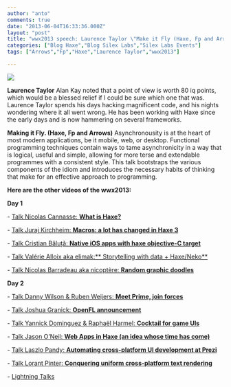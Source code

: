 ```yaml
---
author: "anto"
comments: true
date: "2013-06-04T16:33:36.000Z"
layout: "post"
title: "wwx2013 speech: Laurence Taylor \"Make it Fly (Haxe, Fp and Arrows)\""
categories: ["Blog Haxe","Blog Silex Labs","Silex Labs Events"]
tags: ["Arrows","Fp","Haxe","Laurence Taylor","wwx2013"]

---
```

[![](https://www.silexlabs.org/wp-content/uploads/2013/06/bandeau-blog-laurence.jpg)](https://www.silexlabs.org/143188/the-blog/blog-silex-labs/wwx2013-speech-laurence-taylor-make-it-fly-haxe-fp-and-arrows/attachment/bandeau-blog-laurence/)

**Laurence Taylor**
Alan Kay noted that a point of view is worth 80 iq points, which would be a blessed relief if I could be sure which one that was. Laurence Taylor spends his days hacking magnificent code, and his nights wondering where it all went wrong. He has been working with Haxe since the early days and is now hammering on several frameworks.

**Making it Fly. (Haxe, Fp and Arrows)**
Asynchronousity is at the heart of most modern applications, be it mobile, web, or desktop. Functional programming techniques contain ways to tame asynchronicity in a way that is logical, useful and simple, allowing for more terse and extendable programmes with a consistent style. This talk bootstraps the various components of the idiom and introduces the necessary habits of thinking that make for an effective approach to programming.


**Here are the other videos of the wwx2013:**


**Day 1**






- [Talk Nicolas Cannasse: **What is Haxe?**](https://www.silexlabs.org/140469/the-blog/wwx2013-speech-nicolas-cannasse-what-is-haxe/)

- [Talk Juraj Kirchheim: **Macros: a lot has changed in Haxe 3**](https://www.silexlabs.org/?p=142242)

- [Talk Cristian Băluță: **Native iOS apps with haxe objective-C target**](https://www.silexlabs.org/?p=142686)

- [Talk Valérie Alloix aka elimak:** Storytelling with data + Haxe/Neko**](https://www.silexlabs.org/?p=142722)

- [Talk Nicolas Barradeau aka nicoptère: **Random graphic doodles**](https://www.silexlabs.org/?p=142737)

**Day 2**

- [Talk Danny Wilson & Ruben Weijers: **Meet Prime, join forces**](https://www.silexlabs.org/?p=142746)

- [Talk Joshua Granick: **OpenFL announcement**](https://www.silexlabs.org/?p=142542)

- [Talk Yannick Dominguez & Raphaël Harmel: **Cocktail for game UIs**](https://www.silexlabs.org/?p=142483)

- [Talk Jason O’Neil: **Web Apps in Haxe (an idea whose time has come)**](https://www.silexlabs.org/?p=142800)

- [Talk Laszlo Pandy: **Automating cross-platform UI development at Prezi**](https://www.silexlabs.org/?p=142721)

- [Talk Lorant Pinter: **Conquering uniform cross-platform text rendering**](https://www.silexlabs.org/?p=142774)

- [Lightning Talks](https://www.silexlabs.org/?p=143115)




